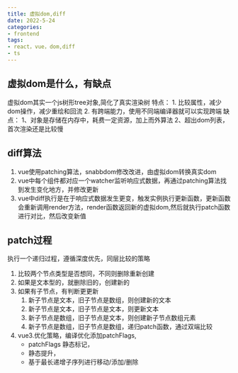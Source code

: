 ```yaml
---
title: 虚拟dom,diff
date: 2022-5-24
categories: 
- frontend
tags:
- react，vue，dom,diff
- ts
---
```


## 虚拟dom是什么，有缺点
虚拟dom其实一个js树形tree对象,简化了真实渲染树
特点：
    1. 比较属性，减少dom操作，减少重绘和回流
    2. 有跨端能力，使用不同端编译器就可以实现跨端
缺点：
    1、对象是存储在内存中，耗费一定资源，加上而外算法
    2、超出dom列表，首次渲染还是比较慢

## diff算法
1. vue使用patching算法，snabbdom修改改进，由虚拟dom转换真实dom
2. vue中每个组件都对应一个watcher监听响应式数据，再通过patching算法找到发生变化地方，并修改更新
3. vue中diff执行是在于响应式数据发生更变，触发实例执行更新函数，更新函数会重新调用render方法，render函数返回新的虚拟dom,然后就执行patch函数进行对比，然后改变新值

## patch过程
执行一个递归过程，遵循深度优先，同层比较的策略
1. 比较两个节点类型是否想同，不同则删除重新创建
2. 如果是文本型的，就删除旧的，创建新的
3. 如果有子节点，有判断更更新
    1. 新子节点是文本，旧子节点是数组，则创建新的文本
    2. 新子节点是文本，旧子节点是文本，则更新文本
    3. 新子节点是数组，旧子节点是文本，则创建新子节点数组元素
    3. 新子节点是数组，旧子节点是数组，递归patch函数，通过双端比较
4. vue3.优化策略，编译优化添加patchFlags,
    - patchFlags 静态标记，
    - 静态提升，
    - 基于最长递增子序列进行移动/添加/删除


